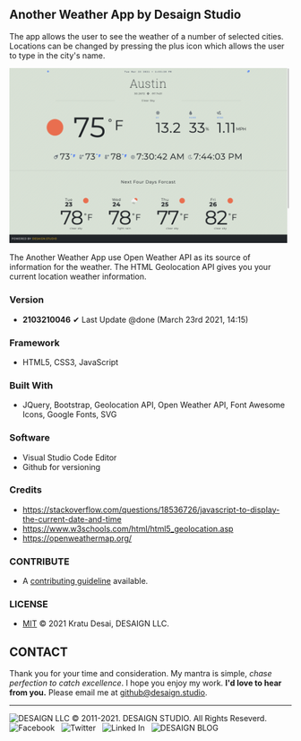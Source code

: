 ## Another Weather App by Desaign Studio

The app allows the user to see the weather of a number of selected cities. Locations can be changed by pressing the plus icon which allows the user to type in the city's name.

<img src="./SS1.png" alt="Screen Shot" width="500">

The Another Weather App use Open Weather API as its source of information for the weather. The HTML Geolocation API gives you your current location weather information. 

### Version

- **2103210046**
✔ Last Update  @done (March 23rd 2021, 14:15)

### Framework

- HTML5, CSS3, JavaScript

### Built With

- JQuery, Bootstrap, Geolocation API, Open Weather API, Font Awesome Icons, Google Fonts, SVG

### Software

- Visual Studio Code Editor
- Github for versioning

### Credits

- https://stackoverflow.com/questions/18536726/javascript-to-display-the-current-date-and-time
- https://www.w3schools.com/html/html5_geolocation.asp
- https://openweathermap.org/

### CONTRIBUTE

- A [contributing guideline]('https://github.com/kratuvwxyz/CONTRIBUTE') available.

### LICENSE

- [MIT]('https://github.com/kratuvwxyz/LICENSE') © 2021 Kratu Desai, DESAIGN LLC.

## CONTACT

Thank you for your time and consideration. My mantra is simple, *chase perfection to catch excellence*. I hope you enjoy my work. **I'd love to hear from you.** Please email me at <a href="mailto:github@desaign.studio?Subject=Message from Github">github@desaign.studio</a>.

<hr/>

<img src="https://desaign.app/clients/cli/images/logo/desaign-logo-black.png" alt="DESAIGN LLC" width="250px"/> &copy; 2011-2021. <a href="https://desaign.app" target="_blank" style="text-decoration:none;">DESAIGN STUDIO</a>. All Rights Reseverd. &#160;
<a href="https://www.facebook.com/desaignstudio" target="_blank" style="text-decoration:none;"><img src="https://desaign.app/clients/cli/images/1x/facebook.png" alt="Facebook" width="25" /></a> &#160;
<a href="https://www.twitter.com/desaignstudio" target="_blank" style="text-decoration:none;"><img src="https://desaign.app/clients/cli/images/1x/twitter.png" alt="Twitter" width="25" /></a> &#160;
<a href="https://www.linkedin.com/company/desaignstudio" target="_blank" style="text-decoration:none;"><img src="https://desaign.app/clients/cli/images/1x/linkedin.png" alt="Linked In" width="25" /></a> &#160;
<a href="https://desaigner.info" target="_blank" style="text-decoration:none;"><img src="https://desaign.app/clients/cli/images/1x/blog.png" alt="DESAIGN BLOG" width="25" /></a> &#160;

